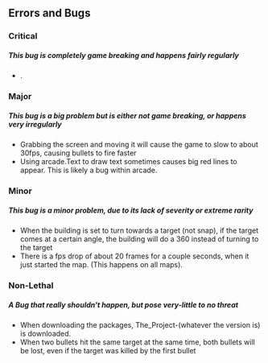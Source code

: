 ## Errors and Bugs

### Critical
##### This bug is completely game breaking and happens fairly regularly
* .

### Major
##### This bug is a big problem but is either not game breaking, or happens very irregularly
* Grabbing the screen and moving it will cause the game to slow to about 30fps, causing bullets to fire faster
* Using arcade.Text to draw text sometimes causes big red lines to appear. This is likely a bug within arcade.

### Minor
##### This bug is a minor problem, due to its lack of severity or extreme rarity
* When the building is set to turn towards a target (not snap), if the target comes at a certain angle, 
the building will do a 360 instead of turning to the target
* There is a fps drop of about 20 frames for a couple seconds, when it just started the map. (This happens on all maps).

### Non-Lethal
##### A Bug that really shouldn't happen, but pose very-little to no threat
* When downloading the packages, The_Project-(whatever the version is) is downloaded.
* When two bullets hit the same target at the same time, both bullets will be lost, even if the target was killed by the first bullet